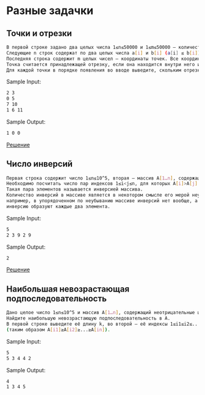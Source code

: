 # Разные задачки
<h2> Точки и отрезки </h2>

```sh
В первой строке задано два целых числа 1≤n≤50000 и 1≤m≤50000 — количество отрезков и точек на прямой, соответственно.
Следующие n строк содержат по два целых числа a[i] и b[i] (a[i] ≤ b[i]) — координаты концов отрезков.
Последняя строка содержит m целых чисел — координаты точек. Все координаты не превышают 10^8 по модулю.
Точка считается принадлежащей отрезку, если она находится внутри него или на границе.
Для каждой точки в порядке появления во вводе выведите, скольким отрезкам она принадлежит.
```

Sample Input:

```sh
2 3
0 5
7 10
1 6 11
```

Sample Output:

```sh
1 0 0
```
<a href="https://github.com/babtiss/ITMO_AlgoAndDataStruct/blob/main/Algo%201%20course/different%20tasks/points_and_segments.py"> Решение </a> <br/>


<h2> Число инверсий </h2>

```sh
Первая строка содержит число 1≤n≤10^5, вторая — массив A[1…n], содержащий натуральные числа, не превосходящие 10^9.
Необходимо посчитать число пар индексов 1≤i<j≤n, для которых A[i]>A[j]. 
Такая пара элементов называется инверсией массива.
Количество инверсий в массиве является в некотором смысле его мерой неупорядоченности:
например, в упорядоченном по неубыванию массиве инверсий нет вообще, а в массиве, упорядоченном по убыванию,
инверсию образуют каждые два элемента.
```

Sample Input:

```sh
5
2 3 9 2 9
```

Sample Output:

```sh
2
```
<a href="https://github.com/babtiss/ITMO_AlgoAndDataStruct/blob/main/Algo%201%20course/different%20tasks/merde_sort.py"> Решение </a> <br/>


<h2> Наибольшая невозрастающая подпоследовательность </h2>

```sh
Дано целое число 1≤n≤10^5 и массив A[1…n], содержащий неотрицательные целые числа, не превосходящие 10^9 
Найдите наибольшую невозрастающую подпоследовательность в A.
В первой строке выведите её длину k, во второй — её индексы 1≤i1≤i2≤...≤ik≤n 
(таким образом A[i1]≥A[i2]≥...≥A[in]).
```
Sample Input:

```sh
5
5 3 4 4 2
```

Sample Output:

```sh
4
1 3 4 5 
```
